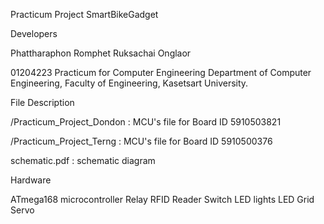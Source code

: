 Practicum Project SmartBikeGadget

Developers

Phattharaphon Romphet
Ruksachai Onglaor

01204223 Practicum for Computer Engineering
Department of Computer Engineering, Faculty of Engineering, Kasetsart University.

File Description

/Practicum_Project_Dondon : MCU's file for Board ID 5910503821

/Practicum_Project_Terng : MCU's file for Board ID 5910500376

schematic.pdf : schematic diagram

Hardware

ATmega168 microcontroller
Relay
RFID Reader
Switch
LED lights
LED Grid
Servo
